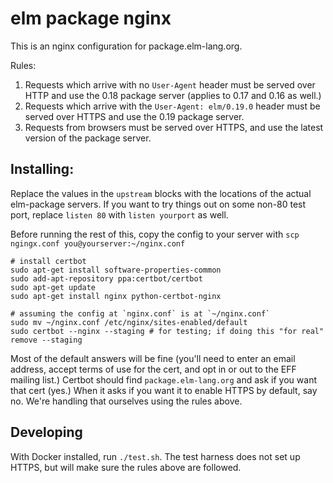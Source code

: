 # elm package nginx

This is an nginx configuration for package.elm-lang.org.

Rules:

1. Requests which arrive with no `User-Agent` header must be served over HTTP and use the 0.18 package server (applies to 0.17 and 0.16 as well.)
2. Requests which arrive with the `User-Agent: elm/0.19.0` header must be served over HTTPS and use the 0.19 package server.
3. Requests from browsers must be served over HTTPS, and use the latest version of the package server.

## Installing:

Replace the values in the `upstream` blocks with the locations of the actual elm-package servers.
If you want to try things out on some non-80 test port, replace `listen 80` with `listen yourport` as well.

Before running the rest of this, copy the config to your server with `scp ngingx.conf you@yourserver:~/nginx.conf`

```
# install certbot
sudo apt-get install software-properties-common
sudo add-apt-repository ppa:certbot/certbot
sudo apt-get update
sudo apt-get install nginx python-certbot-nginx

# assuming the config at `nginx.conf` is at `~/nginx.conf`
sudo mv ~/nginx.conf /etc/nginx/sites-enabled/default
sudo certbot --nginx --staging # for testing; if doing this "for real" remove --staging
```

Most of the default answers will be fine (you'll need to enter an email address, accept terms of use for the cert, and opt in or out to the EFF mailing list.)
Certbot should find `package.elm-lang.org` and ask if you want that cert (yes.)
When it asks if you want it to enable HTTPS by default, say no.
We're handling that ourselves using the rules above.

## Developing

With Docker installed, run `./test.sh`. The test harness does not set up HTTPS, but will make sure the rules above are followed.

